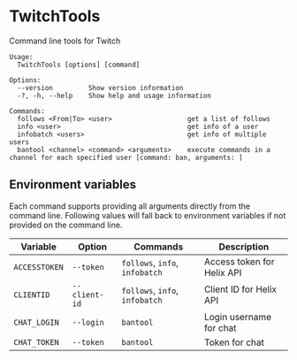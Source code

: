 # TwitchTools
Command line tools for Twitch

```
Usage:
  TwitchTools [options] [command]

Options:
  --version         Show version information
  -?, -h, --help    Show help and usage information

Commands:
  follows <From|To> <user>                   get a list of follows
  info <user>                                get info of a user
  infobatch <users>                          get info of multiple users
  bantool <channel> <command> <arguments>    execute commands in a channel for each specified user [command: ban, arguments: ]
```

## Environment variables
Each command supports providing all arguments directly from the command line. Following values will fall back to environment variables if not provided on the command line.

Variable      | Option | Commands                        | Description
------------- | ------------- | ------------------------------- | --------------------------
`ACCESSTOKEN` | `--token`     | `follows`, `info`, `infobatch`  | Access token for Helix API
`CLIENTID`    | `--client-id` | `follows`, `info`, `infobatch`  | Client ID for Helix API
`CHAT_LOGIN`  | `--login`     | `bantool`                       | Login username for chat
`CHAT_TOKEN`  | `--token`     | `bantool`                       | Token for chat
